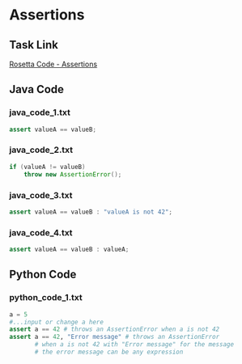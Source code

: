 # Assertions

## Task Link
[Rosetta Code - Assertions](https://rosettacode.org/wiki/Assertions)

## Java Code
### java_code_1.txt
```java
assert valueA == valueB;

```

### java_code_2.txt
```java
if (valueA != valueB)
    throw new AssertionError();

```

### java_code_3.txt
```java
assert valueA == valueB : "valueA is not 42";

```

### java_code_4.txt
```java
assert valueA == valueB : valueA;

```

## Python Code
### python_code_1.txt
```python
a = 5
#...input or change a here
assert a == 42 # throws an AssertionError when a is not 42
assert a == 42, "Error message" # throws an AssertionError
       # when a is not 42 with "Error message" for the message
       # the error message can be any expression

```

